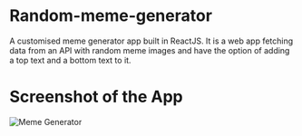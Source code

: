 # Random-meme-generator
A customised meme generator app built in ReactJS. It is a web app fetching data from an API with random meme images and have the option of adding a top text and a bottom text to it.

# Screenshot of the App
![Meme Generator](https://ibb.co/yk0Yg13)

